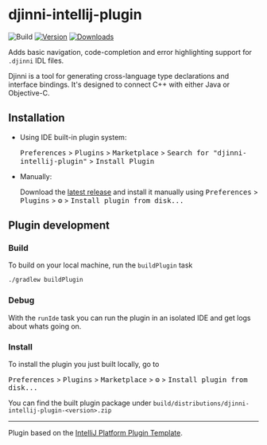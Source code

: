 # djinni-intellij-plugin

![Build](https://github.com/cross-language-cpp/djinni-intellij-plugin/workflows/Build/badge.svg)
[![Version](https://img.shields.io/jetbrains/plugin/v/PLUGIN_ID.svg)](https://plugins.jetbrains.com/plugin/PLUGIN_ID)
[![Downloads](https://img.shields.io/jetbrains/plugin/d/PLUGIN_ID.svg)](https://plugins.jetbrains.com/plugin/PLUGIN_ID)

<!-- Plugin description -->
Adds basic navigation, code-completion and error highlighting support for `.djinni` IDL files.

Djinni is a tool for generating cross-language type declarations and interface bindings. It's designed to connect C++ with either Java or Objective-C.
<!-- Plugin description end -->

## Installation

- Using IDE built-in plugin system:
  
  <kbd>Preferences</kbd> > <kbd>Plugins</kbd> > <kbd>Marketplace</kbd> > <kbd>Search for "djinni-intellij-plugin"</kbd> >
  <kbd>Install Plugin</kbd>
  
- Manually:

  Download the [latest release](https://github.com/cross-language-cpp/djinni-intellij-plugin/releases/latest) and install it manually using
  <kbd>Preferences</kbd> > <kbd>Plugins</kbd> > <kbd>⚙️</kbd> > <kbd>Install plugin from disk...</kbd>

## Plugin development
### Build
To build on your local machine, run the `buildPlugin` task

```bash
./gradlew buildPlugin
```

### Debug
With the `runIde` task you can run the plugin in an isolated IDE and get logs about whats going on.

### Install
To install the plugin you just built locally, go to

<kbd>Preferences</kbd> > <kbd>Plugins</kbd> > <kbd>Marketplace</kbd> > <kbd>⚙</kbd> > <kbd>Install plugin from disk...</kbd>

You can find the built plugin package under `build/distributions/djinni-intellij-plugin-<version>.zip`

---
Plugin based on the [IntelliJ Platform Plugin Template][template].

[template]: https://github.com/JetBrains/intellij-platform-plugin-template
